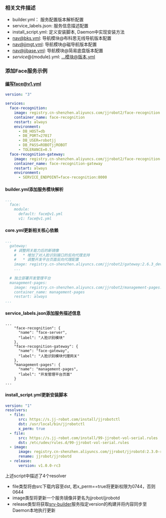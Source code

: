 ### 相关文件描述
- builder.yml： 服务配置版本解析配置
- service_labels.json: 服务信息描述配置
- install_script.yml: 定义安装脚本, Daemon中实现安装方法
- nav@bks.yml: 导航模块@布科思无线导航版本配置
- nav@jjmgt.yml: 导航模块@磁导航版本配置
- nav@jjbase.yml: 导航模块@简易底盘版本配置
- ${service}@${module}.yml: ...模块@版本.yml

### 添加Face服务示例
#### 编写face@v1.yml
```yaml
version: "3"

services:
  face-recognition:
    image: registry.cn-shenzhen.aliyuncs.com/jjrobot2/face-recognition:0.0.1
    container_name: face-recognition
    restart: always
    environment:
      - DB_HOST=db
      - DB_PORT=27017
      - DB_USER=robotjj
      - DB_PASS=ROBOTjjROBOT
      - TOLERANCE=0.5
  face-recognition-gateway:
    image: registry.cn-shenzhen.aliyuncs.com/jjrobot2/face-recognition-gateway:0.0.1
    container_name: face-recognition-gateway
    restart: always
    environment:
      - SERVICE_ENDPOINT=face-recognition:8000
```

#### builder.yml添加服务模块解析
```yaml
...
  face:
    module:
      default: face@v1.yml
      v1: face@v1.yml
```

#### core.yml更新相关核心依赖
```yaml
...
  gateway:
    # 调整网关能力后的新镜像
    #   * 增加了对人脸识别接口的反向代理支持
    #   * 调整开发平台页面反向代理配置
    image: registry.cn-shenzhen.aliyuncs.com/jjrobot2/gateway:2.6.3_dev
    ...
    
  # 独立部署开发管理平台
  management-pages:
    image: registry.cn-shenzhen.aliyuncs.com/jjrobot2/management-pages:2.7.3_dev
    container_name: management-pages
    restart: always
...
```

#### service_labels.json添加服务描述信息
```
...
    "face-recognition": {
      "name": "face-server",
      "label": "人脸识别模块"
    },
    "face-recognition-gateway": {
      "name": "face-gateway",
      "label": "人脸识别模块代理网关"
    },
    "management-pages": {
      "name": "management-pages",
      "label": "开发管理平台页面"
    }
...
```

#### install_script.yml更新安装脚本
```yaml
version: "1"
resolvers:
  - file:
      src: https://s.jj-robot.com/install/jjrobotctl
      dst: /usr/local/bin/jjrobotctl
      x_perm: true
  - file:
      src: https://s.jj-robot.com/install/99-jjrobot-vol-serial.rules
      dst: /etc/udev/rules.d/99-jjrobot-vol-serial.rules
  - image:
      image: registry.cn-shenzhen.aliyuncs.com/jjrobot/jjrobotd:2.3.0-rc2
      rename: jjrobot/jjrobotd
  - release:
      version: v1.0.0-rc3
```
上述script中描述了4个resolver
- file类型将由src下载内容至dst, 若x_perm==true将更新权限为0744，否则0644
- image类型将更新一个服务镜像并更名为jjrobot/jjrobotd
- release类型将获取[srv-builder](https://srvbuilder.jj-robot.com?sn=test)服务指定version的构建并将内容同步至Daemon本地执行更新
